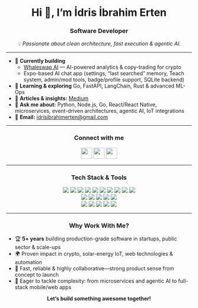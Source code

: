 <h1 align="center">Hi 👋, I’m İdris İbrahim Erten</h1>
<h3 align="center">Software Developer</h3>

<p align="center">
  <em>
    💡 Passionate about clean architecture, fast execution & agentic AI.
  </em>
</p>

---

- 🔭 **Currently building**  
  - [Whaleswap AI](https://whaleswap.ai) — AI-powered analytics & copy-trading for crypto  
  - Expo-based AI chat app (settings, “last searched” memory, Teach system, admin/mod tools, badge/profile support, SQLite backend)  
- 🌱 **Learning & exploring** Go, FastAPI, LangChain, Rust & advanced ML-Ops  
- 📝 **Articles & insights:** [Medium](https://medium.com/@idrisibrahimerten)  
- 💬 **Ask me about:** Python, Node.js, Go, React/React Native, microservices, event-driven architectures, agentic AI, IoT integrations  
- 📧 **Email:** idrisibrahimerten@gmail.com  

---

<h3 align="center">Connect with me</h3>
<p align="center">
  <a href="https://linkedin.com/in/idrisibrahimerten" target="_blank"><img src="https://img.shields.io/badge/LinkedIn-blue?logo=linkedin" height="30"/></a>
  <a href="https://medium.com/@idrisibrahimerten" target="_blank"><img src="https://img.shields.io/badge/Medium-black?logo=medium" height="30"/></a>
  <a href="https://www.youtube.com/@yazlmcininargeofisi" target="_blank"><img src="https://img.shields.io/badge/YouTube-red?logo=youtube" height="30"/></a>
</p>

---

<h3 align="center">Tech Stack & Tools</h3>
<p align="center">
  <img src="https://img.shields.io/badge/Python-3776AB?logo=python&logoColor=white&style=for-the-badge"/>
  <img src="https://img.shields.io/badge/FastAPI-009688?logo=fastapi&logoColor=white&style=for-the-badge"/>
  <img src="https://img.shields.io/badge/Go-00ADD8?logo=go&logoColor=white&style=for-the-badge"/>
  <img src="https://img.shields.io/badge/Node.js-339933?logo=node.js&logoColor=white&style=for-the-badge"/>
  <img src="https://img.shields.io/badge/TypeScript-3178C6?logo=typescript&logoColor=white&style=for-the-badge"/>
  <img src="https://img.shields.io/badge/React-20232A?logo=react&logoColor=61DAFB&style=for-the-badge"/>
  <img src="https://img.shields.io/badge/React%20Native-61DAFB?logo=react&logoColor=black&style=for-the-badge"/>
  <img src="https://img.shields.io/badge/Expo-1B1F23?logo=expo&logoColor=white&style=for-the-badge"/>
  <img src="https://img.shields.io/badge/Next.js-000000?logo=next.js&logoColor=white&style=for-the-badge"/>
  <img src="https://img.shields.io/badge/TailwindCSS-06B6D4?logo=tailwindcss&logoColor=white&style=for-the-badge"/>
  <br/>
  <img src="https://img.shields.io/badge/PostgreSQL-4169E1?logo=postgresql&logoColor=white&style=for-the-badge"/>
  <img src="https://img.shields.io/badge/MongoDB-47A248?logo=mongodb&logoColor=white&style=for-the-badge"/>
  <img src="https://img.shields.io/badge/Redis-DC382D?logo=redis&logoColor=white&style=for-the-badge"/>
  <img src="https://img.shields.io/badge/Kafka-231F20?logo=apachekafka&logoColor=white&style=for-the-badge"/>
  <img src="https://img.shields.io/badge/RabbitMQ-FF6600?logo=rabbitmq&logoColor=white&style=for-the-badge"/>
  <br/>
  <img src="https://img.shields.io/badge/Docker-2496ED?logo=docker&logoColor=white&style=for-the-badge"/>
  <img src="https://img.shields.io/badge/Kubernetes-326CE5?logo=kubernetes&logoColor=white&style=for-the-badge"/>
  <img src="https://img.shields.io/badge/AWS-232F3E?logo=amazonaws&logoColor=white&style=for-the-badge"/>
  <img src="https://img.shields.io/badge/GCP-4285F4?logo=googlecloud&logoColor=white&style=for-the-badge"/>
  <img src="https://img.shields.io/badge/Linux-FCC624?logo=linux&logoColor=black&style=for-the-badge"/>
</p>

---

<h3 align="center">Why Work With Me?</h3>

- 🏆 **5+ years** building production-grade software in startups, public sector & scale-ups  
- 🌍 Proven impact in crypto, solar-energy IoT, web technologies & automation 
- 🤝 Fast, reliable & highly collaborative—strong product sense from concept to launch  
- 🚀 Eager to tackle complexity: from microservices and agentic AI to full-stack mobile/web apps  

<p align="center">
  <b>Let’s build something awesome together!</b>
</p>
